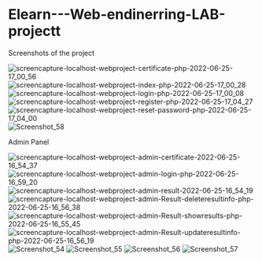 # Elearn---Web-endinerring-LAB-projectt

Screenshots of the project


![screencapture-localhost-webproject-certificate-php-2022-06-25-17_00_56](https://github.com/Meraz2837/Elearn---Web-Enginerring-LAB-Project/assets/71158270/b4328f7a-5311-48af-896a-5b3c7b16baca)
![screencapture-localhost-webproject-index-php-2022-06-25-17_00_28](https://github.com/Meraz2837/Elearn---Web-Enginerring-LAB-Project/assets/71158270/4fcf6c50-d4bf-4895-9fa5-7ddd61089bf4)
![screencapture-localhost-webproject-login-php-2022-06-25-17_00_08](https://github.com/Meraz2837/Elearn---Web-Enginerring-LAB-Project/assets/71158270/59f76376-3f00-4e06-bae4-dbdfe041adb3)
![screencapture-localhost-webproject-register-php-2022-06-25-17_04_27](https://github.com/Meraz2837/Elearn---Web-Enginerring-LAB-Project/assets/71158270/9f0d7ba4-ca83-48f5-a6c9-5fca3a1a1493)
![screencapture-localhost-webproject-reset-password-php-2022-06-25-17_04_00](https://github.com/Meraz2837/Elearn---Web-Enginerring-LAB-Project/assets/71158270/da8541c0-4081-41ea-a64f-f8824efd8b64)
![Screenshot_58](https://github.com/Meraz2837/Elearn---Web-Enginerring-LAB-Project/assets/71158270/535d0d68-4d20-4e8a-9acd-8ded02e5a4d0)

Admin Panel


![screencapture-localhost-webproject-admin-certificate-2022-06-25-16_54_37](https://github.com/Meraz2837/Elearn---Web-Enginerring-LAB-Project/assets/71158270/10983b09-78bf-42e6-b80e-511068034e89)
![screencapture-localhost-webproject-admin-login-php-2022-06-25-16_59_20](https://github.com/Meraz2837/Elearn---Web-Enginerring-LAB-Project/assets/71158270/a638c78e-6f4c-4ca0-a77b-baf5df505d10)
![screencapture-localhost-webproject-admin-result-2022-06-25-16_54_19](https://github.com/Meraz2837/Elearn---Web-Enginerring-LAB-Project/assets/71158270/bd28c2f7-2b4d-4993-b794-e107bbb68e7c)
![screencapture-localhost-webproject-admin-Result-deleteresultinfo-php-2022-06-25-16_56_38](https://github.com/Meraz2837/Elearn---Web-Enginerring-LAB-Project/assets/71158270/efa30d38-24fd-4e70-b780-173d55fec75a)
![screencapture-localhost-webproject-admin-Result-showresults-php-2022-06-25-16_55_45](https://github.com/Meraz2837/Elearn---Web-Enginerring-LAB-Project/assets/71158270/3c32e4d1-501b-4965-957f-720be8da36ec)
![screencapture-localhost-webproject-admin-Result-updateresultinfo-php-2022-06-25-16_56_19](https://github.com/Meraz2837/Elearn---Web-Enginerring-LAB-Project/assets/71158270/d2dfa9f7-1115-4b8b-8766-ae4ce649a656)
![Screenshot_54](https://github.com/Meraz2837/Elearn---Web-Enginerring-LAB-Project/assets/71158270/c2727b6d-80dc-4c6a-8369-896a101c430c)
![Screenshot_55](https://github.com/Meraz2837/Elearn---Web-Enginerring-LAB-Project/assets/71158270/dee64688-b79b-4b41-ac2c-1dd338dc9bfa)
![Screenshot_56](https://github.com/Meraz2837/Elearn---Web-Enginerring-LAB-Project/assets/71158270/6a99c67a-9b24-4bdc-a2a0-969d4fc4ff2c)
![Screenshot_57](https://github.com/Meraz2837/Elearn---Web-Enginerring-LAB-Project/assets/71158270/bf0505d3-916f-4b4a-8a9e-111b9ea583b1)

